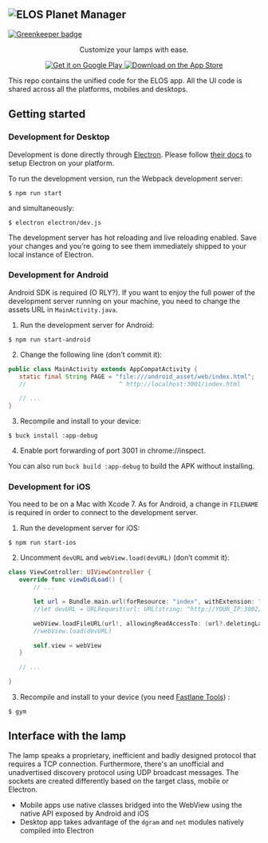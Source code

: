 ![ELOS Planet Manager](http://i.imgur.com/rE93ihu.png)
---

[![Greenkeeper badge](https://badges.greenkeeper.io/zaninime/planet-manager.svg)](https://greenkeeper.io/)
<p align="center">
Customize your lamps with ease.
</p>

<p align="center">
  <a href="https://play.google.com/store/apps/details?id=eu.elos.planetmgr.app">
    <img src="http://i.imgur.com/ZRuMmTe.png" alt="Get it on Google Play"/>
  </a>
  <a href="https://itunes.apple.com/it/app/planet-manager/id1031067585">
    <img src="http://i.imgur.com/285bQeQ.png" alt="Download on the App Store"/>
  </a>
</p>

This repo contains the unified code for the ELOS app. All the UI code is shared across all the platforms, mobiles and desktops.

## Getting started

### Development for Desktop
Development is done directly through [Electron](http://electron.atom.io/). Please follow [their docs](http://electron.atom.io/docs/) to setup Electron on your platform.

To run the development version, run the Webpack development server:

```
$ npm run start
```

and simultaneously:

```
$ electron electron/dev.js
```

The development server has hot reloading and live reloading enabled. Save your changes and you’re going to see them immediately shipped to your local instance of Electron.

### Development for Android
Android SDK is required (O RLY?). If you want to enjoy the full power of the development server running on your machine, you need to change the assets URL in `MainActivity.java`.

1. Run the development server for Android:
 ```
$ npm run start-android
 ```

2. Change the following line (don't commit it):
 ```java
public class MainActivity extends AppCompatActivity {
    static final String PAGE = "file:///android_asset/web/index.html";
    //                          ^ http://localhost:3001/index.html

    // ...
}
 ```

3. Recompile and install to your device:
 ```
$ buck install :app-debug
 ```

4. Enable port forwarding of port 3001 in chrome://inspect.

You can also run `buck build :app-debug` to build the APK without installing.

### Development for iOS
You need to be on a Mac with Xcode 7. As for Android, a change in `FILENAME` is required in order to connect to the development server.

1. Run the development server for iOS:
 ```
$ npm run start-ios
 ```

2. Uncomment `devURL` and `webView.load(devURL)` (don’t commit it):
 ```swift
class ViewController: UIViewController {
    override func viewDidLoad() {
        // ...

        let url = Bundle.main.url(forResource: "index", withExtension: "html", subdirectory: "web")
        //let devURL = URLRequest(url: URL(string: "http://YOUR_IP:3002/")!)

        webView.loadFileURL(url!, allowingReadAccessTo: (url?.deletingLastPathComponent())!)
        //webView.load(devURL)

        self.view = webView
    }

    // ...

}
 ```

3. Recompile and install to your device (you need [Fastlane Tools](https://fastlane.tools/)) :
 ```
$ gym
 ```

## Interface with the lamp
The lamp speaks a proprietary, inefficient and badly designed protocol that requires a TCP connection. Furthermore, there's an unofficial and unadvertised discovery protocol using UDP broadcast messages. The sockets are created differently based on the target class, mobile or Electron.

* Mobile apps use native classes bridged into the WebView using the native API exposed by Android and iOS
* Desktop app takes advantage of the `dgram` and `net` modules natively compiled into Electron
